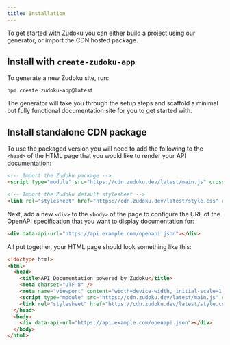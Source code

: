 ```yaml
---
title: Installation
---
```


To get started with Zudoku you can either build a project using our generator, or import the CDN hosted package.

## Install with `create-zudoku-app`

To generate a new Zudoku site, run:

```command
npm create zudoku-app@latest
```

The generator will take you through the setup steps and scaffold a minimal but fully functional documentation site for you to get started with.

## Install standalone CDN package

To use the packaged version you will need to add the following to the `<head>` of the HTML page that you would like to render your API documentation:

```HTML
<!-- Import the Zudoku package -->
<script type="module" src="https://cdn.zudoku.dev/latest/main.js" crossorigin></script>

<!-- Import the Zudoku default stylesheet -->
<link rel="stylesheet" href="https://cdn.zudoku.dev/latest/style.css" crossorigin />
```

Next, add a new `<div>` to the `<body>` of the page to configure the URL of the OpenAPI specification that you want to display documentation for:

```HTML
<div data-api-url="https://api.example.com/openapi.json"></div>
```

All put together, your HTML page should look something like this:

```HTML
<!doctype html>
<html>
  <head>
    <title>API Documentation powered by Zudoku</title>
    <meta charset="UTF-8" />
    <meta name="viewport" content="width=device-width, initial-scale=1.0" />
    <script type="module" src="https://cdn.zudoku.dev/latest/main.js" crossorigin></script>
    <link rel="stylesheet" href="https://cdn.zudoku.dev/latest/style.css" crossorigin />
  </head>
  <body>
    <div data-api-url="https://api.example.com/openapi.json"></div>
  </body>
</html>
```
